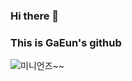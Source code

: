 ### Hi there 👋
### This is GaEun's github
![미니언즈~~](https://github.com/seogaeun/seogaeun/assets/22024442/962fb3ea-ae23-4cf3-8260-706d9c182632)

<!--
**seogaeun/seogaeun** is a ✨ _special_ ✨ repository because its `README.md` (this file) appears on your GitHub profile.

Here are some ideas to get you started:

🔭 I’m currently working on ...
- 🌱 I’m currently learning ...
- 👯 I’m looking to collaborate on ...
- 🤔 I’m looking for help with ...
- 💬 Ask me about ...
- 📫 How to reach me: ...
- 😄 Pronouns: ...
- ⚡ Fun fact: ...
-->

